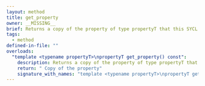 ```yaml
---
layout: method
title: get_property
owner: __MISSING__
brief: Returns a copy of the property of type propertyT that this SYCL image was constructed with. Throws an error if image was not constructed with the property.
tags:
  - method
defined-in-file: ""
overloads:
  "template <typename propertyT>\npropertyT get_property() const":
    description: Returns a copy of the property of type propertyT that this SYCL image was constructed with. Throws an error if image was not constructed with the property.
    return: " Copy of the property"
    signature_with_names: "template <typename propertyT>\npropertyT get_property() const"
---
```


